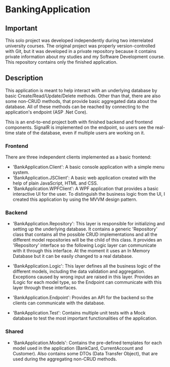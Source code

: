 # BankingApplication

## Important

This solo project was developed independently during two interrelated university courses. The original project was properly version-controlled with Git, but it was developed in a private repository because it contains private information about my studies and my Software Development course. This repository contains only the finished application.

## Description

This application is meant to help interact with an underlying database by basic Create/Read/Update/Delete methods. Other than that, there are also some non-CRUD methods, that provide basic aggregated data about the database. All of these methods can be reached by connecting to the application's endpoint (ASP .Net Core). 

This is an end-to-end project both with finished backend and frontend components. SignalR is implemented on the endpoint, so users see the real-time state of the database, even if multiple users are working on it.

### Frontend

There are three independent clients implemented as a basic frontend:

* 'BankApplication.Client': A basic console application with a simple menu system.
* 'BankApplication.JSClient': A basic web application created with the help of plain JavaScript, HTML and CSS. 
* 'BankApplication.WPFClient': A WPF application that provides a basic interactive UI for the user. To distinguish the business logic from the UI, I created this application by using the MVVM design pattern.

### Backend

* 'BankApplication.Repository': This layer is responsible for initializing and setting up the underlying database. It contains a generic 'Repository' class that contains all the possible CRUD implementations and all the different model repositories will be the child of this class. It provides an 'IRepository' interface so the following Logic layer can communicate with it through this interface. At the moment it uses an In Memory Database but it can be easily changed to a real database.
  
* 'BankApplication.Logic': This layer defines all the business logic of the different models, including the data validation and aggregation. Exceptions caused by wrong input are raised in this layer. Provides an I<model>Logic for each model type, so the Endpoint can communicate with this layer through these interfaces.
  
* 'BankApplication.Endpoint': Provides an API for the backend so the clients can communicate with the database. 

* 'BankApplication.Test': Contains multiple unit tests with a Mock database to test the most important functionalities of the application.

### Shared

* 'BankApplication.Models': Contains the pre-defined templates for each model used in the application (BankCard, CurrentAccount and Customer). Also contains some DTOs (Data Transfer Object), that are used during the aggregating non-CRUD methods.

